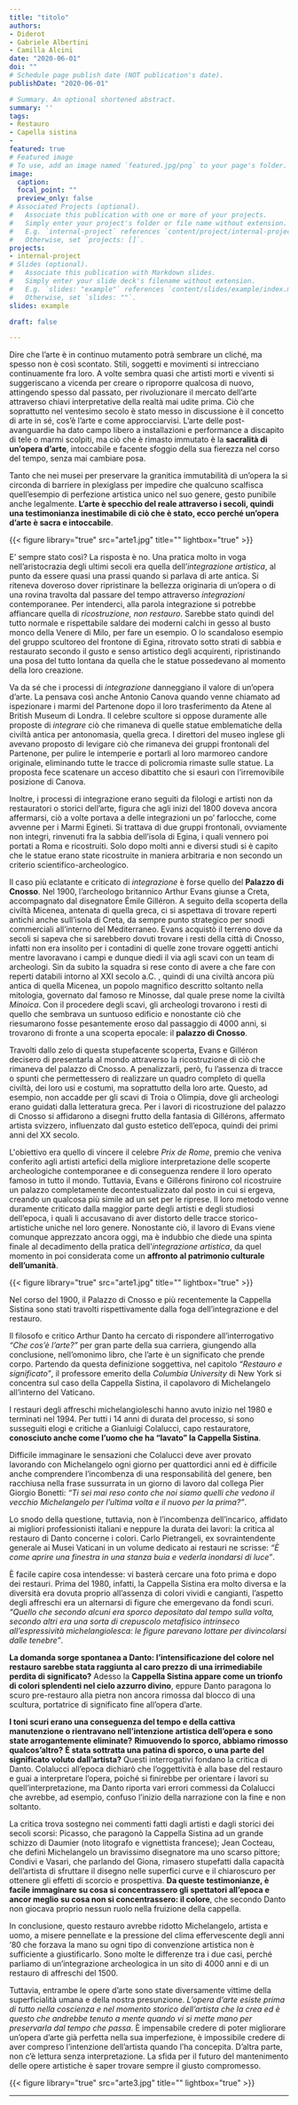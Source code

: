 ```yaml
---
title: "titolo"
authors:
- Diderot
- Gabriele Albertini
- Camilla Alcini
date: "2020-06-01"
doi: ""
# Schedule page publish date (NOT publication's date).
publishDate: "2020-06-01"

# Summary. An optional shortened abstract.
summary: ''
tags:
- Restauro
- Capella sistina
-
featured: true
# Featured image
# To use, add an image named `featured.jpg/png` to your page's folder.
image:
  caption:
  focal_point: ""
  preview_only: false
# Associated Projects (optional).
#   Associate this publication with one or more of your projects.
#   Simply enter your project's folder or file name without extension.
#   E.g. `internal-project` references `content/project/internal-project/index.md`.
#   Otherwise, set `projects: []`.
projects:
- internal-project
# Slides (optional).
#   Associate this publication with Markdown slides.
#   Simply enter your slide deck's filename without extension.
#   E.g. `slides: "example"` references `content/slides/example/index.md`.
#   Otherwise, set `slides: ""`.
slides: example

draft: false

---
```

Dire che l’arte è in continuo mutamento potrà sembrare un cliché, ma spesso non è così scontato.
Stili, soggetti e movimenti si intrecciano continuamente fra loro. A volte sembra quasi che artisti morti e viventi si suggeriscano a vicenda per creare o riproporre qualcosa di nuovo, attingendo spesso dal passato, per rivoluzionare il mercato dell’arte attraverso chiavi interpretative della realtà mai udite prima. Ciò che soprattutto nel ventesimo secolo è stato messo in discussione è il concetto di arte in sé, cos’è l’arte e come approcciarvisi.
L’arte delle post-avanguardie ha dato campo libero a installazioni e performance a discapito di tele o marmi scolpiti, ma ciò che è rimasto immutato è la **sacralità di un’opera d’arte**, intoccabile e facente sfoggio della sua fierezza nel corso del tempo, senza mai cambiare posa.

Tanto che nei musei per preservare la granitica immutabilità di un’opera la si circonda di barriere in plexiglass per impedire che qualcuno scalfisca quell’esempio di perfezione artistica unico nel suo genere, gesto punibile anche legalmente.
**L’arte è specchio del reale attraverso i secoli, quindi una testimonianza inestimabile di ciò che è stato, ecco perché un’opera d’arte è sacra e intoccabile**.

{{< figure library="true" src="arte1.jpg" title="" lightbox="true" >}}


E’ sempre stato così?
La risposta è no.
Una pratica molto in voga nell’aristocrazia degli ultimi secoli era quella dell’*integrazione artistica*, al punto da essere quasi una prassi quando si parlava di arte antica. Si riteneva doveroso dover ripristinare la bellezza originaria di un’opera o di una rovina travolta dal passare del tempo attraverso *integrazioni* contemporanee. Per intenderci, alla parola integrazione si potrebbe affiancare quella di *ricostruzione, non restauro*. Sarebbe stato quindi del tutto normale e rispettabile saldare dei moderni calchi in gesso al busto monco della Venere di Milo, per fare un esempio. O lo scandaloso esempio del gruppo scultoreo del frontone di Egina, ritrovato sotto strati di sabbia e restaurato secondo il gusto e senso artistico degli acquirenti, ripristinando una posa del tutto lontana da quella che le statue possedevano al momento della loro creazione.

Va da sé che i processi di *integrazione* danneggiano il valore di un’opera d’arte.
La pensava così anche Antonio Canova quando venne chiamato ad ispezionare i marmi del Partenone dopo il loro trasferimento da Atene al British Museum di Londra. Il celebre scultore si oppose duramente alle proposte di *integrare* ciò che rimaneva di quelle statue emblematiche della civiltà antica per antonomasia, quella greca. I direttori del museo inglese gli avevano proposto di levigare ciò che rimaneva dei gruppi frontonali del Partenone, per pulire le intemperie e portarli al loro marmoreo candore originale, eliminando tutte le tracce di policromia rimaste sulle statue. La proposta fece scatenare un acceso dibattito che si esaurì con l’irremovibile posizione di Canova.

Inoltre, i processi di integrazione erano seguiti da filologi e artisti non da restauratori o storici dell’arte, figura che agli inizi del 1800 doveva ancora affermarsi, ciò a volte portava a delle integrazioni un po’ farlocche, come avvenne per i Marmi Egineti. Si trattava di due gruppi frontonali, ovviamente non integri, rinvenuti fra la sabbia dell’isola di Egina, i quali vennero poi portati a Roma e ricostruiti. Solo dopo molti anni e diversi studi si è capito che le statue erano state ricostruite in maniera arbitraria e non secondo un criterio scientifico-archeologico.

Il caso più eclatante e criticato di *integrazione* è forse quello del **Palazzo di Cnosso**. Nel 1900, l’archeologo britannico Arthur Evans giunse a Creta, accompagnato dal disegnatore Émile Gilléron. A seguito della scoperta della civiltà Micenea, antenata di quella greca, ci si aspettava di trovare reperti antichi anche sull’isola di Creta, da sempre punto strategico per snodi commerciali all’interno del Mediterraneo. Evans acquistò il terreno dove da secoli si sapeva che si sarebbero dovuti trovare i resti della città di Cnosso, infatti non era insolito per i contadini di quelle zone trovare oggetti antichi mentre lavoravano i campi e dunque diedi il via agli scavi con un team di archeologi. Sin da subito la squadra si rese conto di avere a che fare con reperti databili intorno al XXI secolo a.C. , quindi di una civiltà ancora più antica di quella Micenea, un popolo magnifico descritto soltanto nella mitologia, governato dal famoso re Minosse, dal quale prese nome la civiltà *Minoica*. Con il procedere degli scavi, gli archeologi trovarono i resti di quello che sembrava un suntuoso edificio e nonostante ciò che riesumarono fosse pesantemente eroso dal passaggio di 4000 anni, si trovarono di fronte a una scoperta epocale: il **palazzo di Cnosso**.

Travolti dallo zelo di questa stupefacente scoperta, Evans e Gilléron decisero di presentarla al mondo attraverso la ricostruzione di ciò che rimaneva del palazzo di Cnosso. A penalizzarli, però, fu l’assenza di tracce o spunti che permettessero di realizzare un quadro completo di quella civiltà, dei loro usi e costumi, ma soprattutto della loro arte.
Questo, ad esempio, non accadde per gli scavi di Troia o Olimpia, dove gli archeologi erano guidati dalla letteratura greca. Per i lavori di ricostruzione del palazzo di Cnosso si affidarono a disegni frutto della fantasia di Gillérons, affermato artista svizzero, influenzato dal gusto estetico dell’epoca, quindi dei primi anni del XX secolo.

L'obiettivo era quello di vincere il celebre *Prix de Rome*, premio che veniva conferito agli artisti artefici della migliore interpretazione delle scoperte archeologiche contemporanee e di conseguenza rendere il loro operato famoso in tutto il mondo. Tuttavia, Evans e Gillérons finirono col ricostruire un palazzo completamente decontestualizzato dal posto in cui si ergeva, creando un qualcosa più simile ad un set per le riprese. Il loro metodo venne duramente criticato dalla maggior parte degli artisti e degli studiosi dell’epoca, i quali li accusavano di aver distorto delle tracce storico-artistiche uniche nel loro genere.
Nonostante ciò, il lavoro di Evans viene comunque apprezzato ancora oggi, ma è indubbio che diede una spinta finale al decadimento della pratica dell’*integrazione artistica*, da quel momento in poi considerata come un **affronto al patrimonio culturale dell’umanità**.

{{< figure library="true" src="arte1.jpg" title="" lightbox="true" >}}

Nel corso del 1900, il Palazzo di Cnosso e più recentemente la Cappella Sistina sono stati travolti rispettivamente dalla foga dell’integrazione e del restauro.

Il filosofo e critico Arthur Danto ha cercato di rispondere all’interrogativo *“Che cos’è l’arte?”* per gran parte della sua carriera, giungendo alla conclusione, nell’omonimo libro, che l’arte è un significato che prende corpo.
Partendo da questa definizione soggettiva, nel capitolo *“Restauro e significato”*, il professore emerito della *Columbia University* di New York si concentra sul caso della Cappella Sistina, il capolavoro di Michelangelo all’interno del Vaticano.

I restauri degli affreschi michelangioleschi hanno avuto inizio nel 1980 e terminati nel 1994. Per tutti i 14 anni di durata del processo, si sono susseguiti elogi e critiche a Gianluigi Colalucci, capo restauratore, **conosciuto anche come l’uomo che ha “lavato” la Cappella Sistina**.

Difficile immaginare le sensazioni che Colalucci deve aver provato lavorando con Michelangelo ogni giorno per quattordici anni ed è difficile anche comprendere l’incombenza di una responsabilità del genere, ben racchiusa nella frase sussurrata in un giorno di lavoro dal collega Pier Giorgio Bonetti: *“Ti sei mai reso conto che noi siamo quelli che vedono il vecchio Michelangelo per l’ultima volta e il nuovo per la prima?”*.

Lo snodo della questione, tuttavia, non è l’incombenza dell’incarico, affidato ai migliori professionisti italiani e neppure la durata dei lavori: la critica al restauro di Danto concerne i colori.
Carlo Pietrangeli, ex sovraintendente generale ai Musei Vaticani in un volume dedicato ai restauri ne scrisse: *“È come aprire una finestra in una stanza buia e vederla inondarsi di luce”*.

È facile capire cosa intendesse: vi basterà cercare una foto prima e dopo dei restauri.
Prima del 1980, infatti, la Cappella Sistina era molto diversa e la diversità era dovuta proprio all’assenza di colori vividi e cangianti, l’aspetto degli affreschi era un alternarsi di figure che emergevano da fondi scuri.
*“Quello che secondo alcuni era sporco depositato dal tempo sulla volta, secondo altri era una sorta di crepuscolo metafisico intrinseco all’espressività michelangiolesca: le figure parevano lottare per divincolarsi dalle tenebre”*.

**La domanda sorge spontanea a Danto: l’intensificazione del colore nel restauro sarebbe stata raggiunta al caro prezzo di una irrimediabile perdita di significato?**
Adesso la **Cappella Sistina appare come un trionfo di colori splendenti nel cielo azzurro divino**, eppure Danto paragona lo scuro pre-restauro alla pietra non ancora rimossa dal blocco di una scultura, portatrice di significato fine all’opera d’arte.

**I toni scuri erano una conseguenza del tempo e della cattiva manutenzione o rientravano nell’intenzione artistica dell’opera e sono state arrogantemente eliminate?**
**Rimuovendo lo sporco, abbiamo rimosso qualcos’altro?**
**È stata sottratta una patina di sporco, o una parte del significato voluto dall’artista?**
 Questi interrogativi fondano la critica di Danto. Colalucci all’epoca dichiarò che l’oggettività è alla base del restauro e guai a interpretare l’opera, poiché si finirebbe per orientare i lavori su quell’interpretazione, ma Danto riporta vari errori commessi da Colalucci che avrebbe, ad esempio, confuso l’inizio della narrazione con la fine e non soltanto.
 
 
La critica trova sostegno nei commenti fatti dagli artisti e dagli storici dei secoli scorsi: Picasso, che paragonò la Cappella Sistina ad un grande schizzo di Daumier (noto litografo e vignettista francese); Jean Cocteau, che definì Michelangelo un bravissimo disegnatore ma uno scarso pittore; Condivi e Vasari, che parlando del Giona, rimasero stupefatti dalla capacità dell’artista di sfruttare il disegno nelle superfici curve e il chiaroscuro per ottenere gli effetti di scorcio e prospettiva. **Da queste testimonianze, è facile immaginare su cosa si concentrassero gli spettatori all’epoca e ancor meglio su cosa non si concentrassero: il colore**, che secondo Danto non giocava proprio nessun ruolo nella fruizione della cappella.

In conclusione, questo restauro avrebbe ridotto Michelangelo, artista e uomo, a misere pennellate e la pressione del clima effervescente degli anni ‘80 che forzava la mano su ogni tipo di convenzione artistica non è sufficiente a giustificarlo.
Sono molte le differenze tra i due casi, perché parliamo di un’integrazione archeologica in un sito di 4000 anni e di un restauro di affreschi del 1500.


Tuttavia, entrambe le opere d’arte sono state diversamente vittime della superficialità umana e della nostra presunzione.
*L’opera d’arte esiste prima di tutto nella coscienza e nel momento storico dell’artista che la crea ed è questo che andrebbe tenuto a mente quando vi si mette mano per preservarla dal tempo che passa*. È impensabile credere di poter migliorare un’opera d’arte già perfetta nella sua imperfezione, è impossibile credere di aver compreso l’intenzione dell’artista quando l’ha concepita. D’altra parte, non c’è lettura senza interpretazione. La sfida per il futuro del mantenimento delle opere artistiche è saper trovare sempre il giusto compromesso.

{{< figure library="true" src="arte3.jpg" title="" lightbox="true" >}}


---
